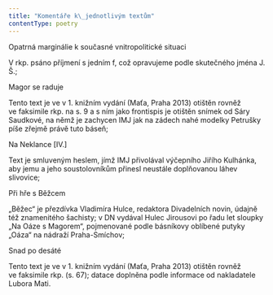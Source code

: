 ```yaml
---
title: "Komentáře k\_jednotlivým textům"
contentType: poetry
---
```


<section>

Opatrná marginálie k současné vnitropolitické situaci

V rkp. psáno příjmení s jedním f, což opravujeme podle skutečného jména J. Š.;

Magor se raduje

Tento text je ve v 1. knižním vydání (Maťa, Praha 2013) otištěn rovněž ve faksimile rkp. na s. 9 a s ním jako frontispis je otištěn snímek od Sáry Saudkové, na němž je zachycen IMJ jak na zádech nahé modelky Petrušky píše zřejmě právě tuto báseň;

Na Neklance \[IV.\]

Text je smluveným heslem, jímž IMJ přivolával výčepního Jiřího Kulhánka, aby jemu a jeho soustolovníkům přinesl neustále doplňovanou láhev slivovice;

Při hře s Běžcem

„Běžec“ je přezdívka Vladimíra Hulce, redaktora Divadelních novin, údajně též znamenitého šachisty; v DN vydával Hulec Jirousovi po řadu let sloupky „Na Oáze s Magorem“, pojmenované podle básníkovy oblíbené putyky „Oáza“ na nádraží Praha-Smíchov;

Snad po desáté

Tento text je ve v 1. knižním vydání (Maťa, Praha 2013) otištěn rovněž ve faksimile rkp. (s. 67); datace doplněna podle informace od nakladatele Lubora Mati.

</section>
